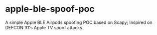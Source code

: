 # apple-ble-spoof-poc

A simple Apple BLE Airpods spoofing POC based on Scapy; Inspired on DEFCON 31's Apple TV spoof attacks.
